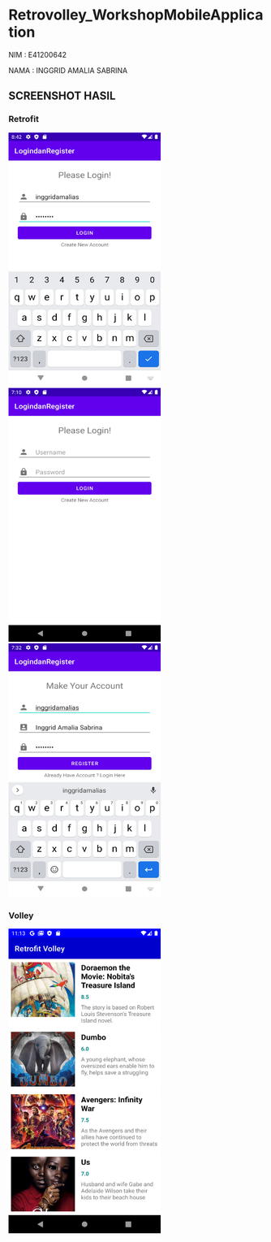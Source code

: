 # Retrovolley_WorkshopMobileApplication

NIM   : E41200642

NAMA  : INGGRID AMALIA SABRINA

<h2>SCREENSHOT HASIL</h2>
<h3>Retrofit</h3>

<img src="Screenshot/Screenshot_1637588560.png" width="300" height="500"> <img src="Screenshot/Screenshot_1637583027.png" width="300" height="500"> <img src="Screenshot/Screenshot_1637584355.png" width="300" height="500">

<h3>Volley</h3>

<img src="Screenshot/Screenshot_1637554426.png" width="300" height="600"> 
